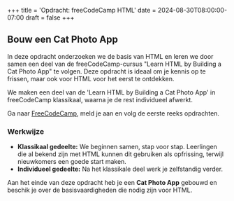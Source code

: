 +++
title = 'Opdracht: freeCodeCamp HTML'
date = 2024-08-30T08:00:00-07:00
draft = false
+++

## Bouw een Cat Photo App

In deze opdracht onderzoeken we de basis van HTML en leren we door samen een deel van de freeCodeCamp-cursus "Learn HTML by Building a Cat Photo App" te volgen. Deze opdracht is ideaal om je kennis op te frissen, maar ook voor HTML voor het eerst te ontdekken.

We maken een deel van de 'Learn HTML by Building a Cat Photo App' in freeCodeCamp klassikaal, waarna je de rest individueel afwerkt.

Ga naar [FreeCodeCamp](https://www.freecodecamp.org/learn/2022/responsive-web-design/), meld je aan en volg de eerste reeks opdrachten.

### Werkwijze
- **Klassikaal gedeelte:** We beginnen samen, stap voor stap. Leerlingen die al bekend zijn met HTML kunnen dit gebruiken als opfrissing, terwijl nieuwkomers een goede start maken.
- **Individueel gedeelte:** Na het klassikale deel werk je zelfstandig verder.

Aan het einde van deze opdracht heb je een **Cat Photo App** gebouwd en beschik je over de basisvaardigheden die nodig zijn voor HTML.
